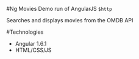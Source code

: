 #Ng Movies
Demo run of AngularJS `$http`

Searches and displays movies from the OMDB API

#Technologies
* Angular 1.6.1
* HTML/CSS/JS
